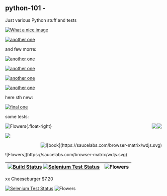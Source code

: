 python-101 - 
----------

Just various Python stuff and tests

[![What a nice image](http://s.cdpn.io/3/kiwi.svg)](http://css-tricks.com/using-svg/)



[![another one](http://www.petercollingridge.co.uk/sites/files/peter/hover1_css.svg)](http://www.petercollingridge.co.uk/data-visualisation/mouseover-effects-svgs)

and few morre:

[![another one](http://www.petercollingridge.co.uk/sites/files/peter/hover1_css.svg)](http://www.petercollingridge.co.uk/data-visualisation/mouseover-effects-svgs)

[![another one](http://www.petercollingridge.co.uk/sites/files/peter/hover2_onmouseover.svg)](http://www.petercollingridge.co.uk/data-visualisation/mouseover-effects-svgs)

[![another one](http://www.petercollingridge.co.uk/sites/files/peter/hover3_set_attribute.svg)](http://www.petercollingridge.co.uk/data-visualisation/mouseover-effects-svgs)

[![another one](http://www.petercollingridge.co.uk/sites/files/peter/hover4_ECMAScript.svg)](http://www.petercollingridge.co.uk/data-visualisation/mouseover-effects-svgs)

here sth new:

[![final one](http://extensa.pl/projekty/test.svg)](http://www.petercollingridge.co.uk/data-visualisation/mouseover-effects-svgs)

some tests:

<img style="float:right" src="https://saucelabs.com/browser-matrix/wdjs.svg" />

<div style="float: right"><img src="https://saucelabs.com/browser-matrix/wdjs.svg" /></div>

![Flowers](https://saucelabs.com/browser-matrix/wdjs.svg){.float-right}

<span class="float-right"><img src="https://saucelabs.com/browser-matrix/wdjs.svg" /></span>

<span style="float:right" markdown="1">
    ![book](https://saucelabs.com/browser-matrix/wdjs.svg)
</span>

<p align="right" markdown="1">
    <img src="https://saucelabs.com/browser-matrix/wdjs.svg" />
</p>

<span class="float-right" markdown="1">
    ![Flowers](https://saucelabs.com/browser-matrix/wdjs.svg)
</span>




| [![Build Status](https://secure.travis-ci.org/admc/wd.png?branch=master)](http://travis-ci.org/admc/wd) [![Selenium Test Status](https://saucelabs.com/buildstatus/wdjs)](https://saucelabs.com/u/wdjs)| ![Flowers](https://saucelabs.com/browser-matrix/wdjs.svg)  |
| ------------- | -----:|

xx
Cheeseburger    $7.20

[![Selenium Test Status](https://saucelabs.com/buildstatus/wdjs)](https://saucelabs.com/u/wdjs)    ![Flowers](https://saucelabs.com/browser-matrix/wdjs.svg)